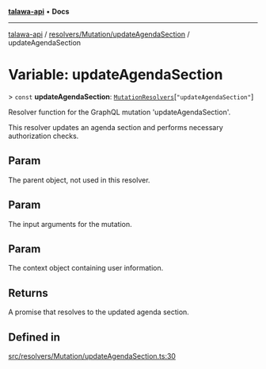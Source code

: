 [**talawa-api**](../../../../README.md) • **Docs**

***

[talawa-api](../../../../modules.md) / [resolvers/Mutation/updateAgendaSection](../README.md) / updateAgendaSection

# Variable: updateAgendaSection

\> `const` **updateAgendaSection**: [`MutationResolvers`](../../../../types/generatedGraphQLTypes/type-aliases/MutationResolvers.md)\[`"updateAgendaSection"`\]

Resolver function for the GraphQL mutation 'updateAgendaSection'.

This resolver updates an agenda section and performs necessary authorization checks.

## Param

The parent object, not used in this resolver.

## Param

The input arguments for the mutation.

## Param

The context object containing user information.

## Returns

A promise that resolves to the updated agenda section.

## Defined in

[src/resolvers/Mutation/updateAgendaSection.ts:30](https://github.com/PalisadoesFoundation/talawa-api/blob/5e38dbf44e47f2fc703410fad29ab5c8f7f26c77/src/resolvers/Mutation/updateAgendaSection.ts#L30)
